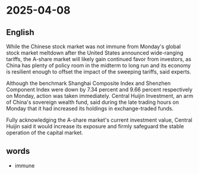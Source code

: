 # 2025-04-08

## English
While the Chinese stock market was not immune from Monday's global stock market meltdown after the United States announced wide-ranging tariffs, the A-share market will likely gain continued favor from investors, as China has plenty of policy room in the midterm to long run and its economy is resilient enough to offset the impact of the sweeping tariffs, said experts.

Although the benchmark Shanghai Composite Index and Shenzhen Component Index were down by 7.34 percent and 9.66 percent respectively on Monday, action was taken immediately. Central Huijin Investment, an arm of China's sovereign wealth fund, said during the late trading hours on Monday that it had increased its holdings in exchange-traded funds.

Fully acknowledging the A-share market's current investment value, Central Huijin said it would increase its exposure and firmly safeguard the stable operation of the capital market.

## words
* immune
